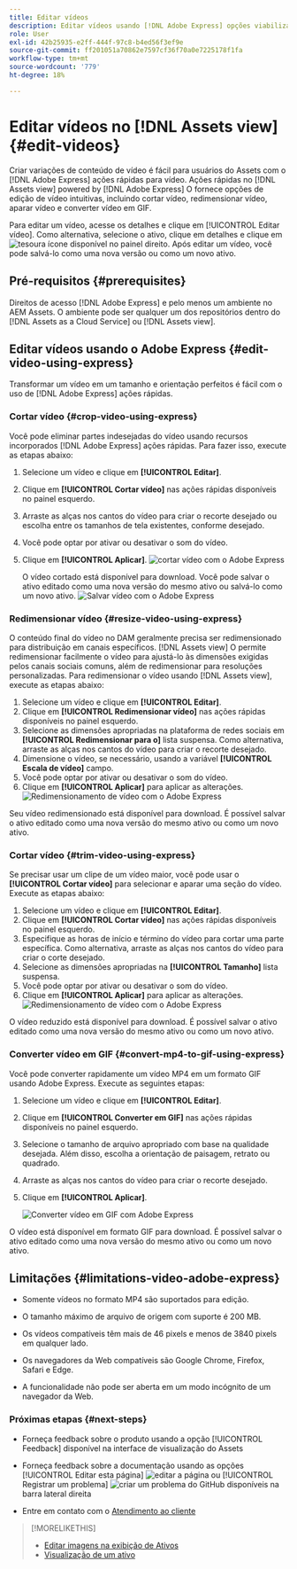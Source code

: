 ```yaml
---
title: Editar vídeos
description: Editar vídeos usando [!DNL Adobe Express] opções viabilizadas pelo e salvar vídeos atualizados como versões.
role: User
exl-id: 42b25935-e2ff-444f-97c8-b4ed56f3ef9e
source-git-commit: ff201051a70862e7597cf36f70a0e7225178f1fa
workflow-type: tm+mt
source-wordcount: '779'
ht-degree: 18%

---
```


# Editar vídeos no [!DNL Assets view] {#edit-videos}

Criar variações de conteúdo de vídeo é fácil para usuários do Assets com o [!DNL Adobe Express] ações rápidas para vídeo. Ações rápidas no [!DNL Assets view] powered by [!DNL Adobe Express] O fornece opções de edição de vídeo intuitivas, incluindo cortar vídeo, redimensionar vídeo, aparar vídeo e converter vídeo em GIF.

Para editar um vídeo, acesse os detalhes e clique em [!UICONTROL Editar vídeo]. Como alternativa, selecione o ativo, clique em detalhes e clique em ![tesoura](assets/do-not-localize/cut.svg) ícone disponível no painel direito. Após editar um vídeo, você pode salvá-lo como uma nova versão ou como um novo ativo.

## Pré-requisitos {#prerequisites}

Direitos de acesso [!DNL Adobe Express] e pelo menos um ambiente no AEM Assets. O ambiente pode ser qualquer um dos repositórios dentro do [!DNL Assets as a Cloud Service] ou [!DNL Assets view].

## Editar vídeos usando o Adobe Express {#edit-video-using-express}

Transformar um vídeo em um tamanho e orientação perfeitos é fácil com o uso de [!DNL Adobe Express] ações rápidas.

### Cortar vídeo {#crop-video-using-express}

Você pode eliminar partes indesejadas do vídeo usando recursos incorporados [!DNL Adobe Express] ações rápidas. Para fazer isso, execute as etapas abaixo:

1. Selecione um vídeo e clique em **[!UICONTROL Editar]**.
2. Clique em **[!UICONTROL Cortar vídeo]** nas ações rápidas disponíveis no painel esquerdo.
3. Arraste as alças nos cantos do vídeo para criar o recorte desejado ou escolha entre os tamanhos de tela existentes, conforme desejado.
4. Você pode optar por ativar ou desativar o som do vídeo.
5. Clique em **[!UICONTROL Aplicar]**.
   ![cortar vídeo com o Adobe Express](assets/adobe-express-crop-video.png)

   O vídeo cortado está disponível para download. Você pode salvar o ativo editado como uma nova versão do mesmo ativo ou salvá-lo como um novo ativo. ![Salvar vídeo com o Adobe Express](assets/adobe-express-save-video.png)

### Redimensionar vídeo {#resize-video-using-express}

O conteúdo final do vídeo no DAM geralmente precisa ser redimensionado para distribuição em canais específicos. [!DNL Assets view] O permite redimensionar facilmente o vídeo para ajustá-lo às dimensões exigidas pelos canais sociais comuns, além de redimensionar para resoluções personalizadas. Para redimensionar o vídeo usando [!DNL Assets view], execute as etapas abaixo:

1. Selecione um vídeo e clique em **[!UICONTROL Editar]**.
2. Clique em **[!UICONTROL Redimensionar vídeo]** nas ações rápidas disponíveis no painel esquerdo.
3. Selecione as dimensões apropriadas na plataforma de redes sociais em **[!UICONTROL Redimensionar para o]** lista suspensa. Como alternativa, arraste as alças nos cantos do vídeo para criar o recorte desejado.
4. Dimensione o vídeo, se necessário, usando a variável **[!UICONTROL Escala de vídeo]** campo.
5. Você pode optar por ativar ou desativar o som do vídeo.
6. Clique em **[!UICONTROL Aplicar]** para aplicar as alterações.
   ![Redimensionamento de vídeo com o Adobe Express](assets/adobe-express-resize-video.png)

Seu vídeo redimensionado está disponível para download. É possível salvar o ativo editado como uma nova versão do mesmo ativo ou como um novo ativo.

### Cortar vídeo {#trim-video-using-express}

Se precisar usar um clipe de um vídeo maior, você pode usar o **[!UICONTROL Cortar vídeo]** para selecionar e aparar uma seção do vídeo. Execute as etapas abaixo:

1. Selecione um vídeo e clique em **[!UICONTROL Editar]**.
2. Clique em **[!UICONTROL Cortar vídeo]** nas ações rápidas disponíveis no painel esquerdo.
3. Especifique as horas de início e término do vídeo para cortar uma parte específica. Como alternativa, arraste as alças nos cantos do vídeo para criar o corte desejado.
4. Selecione as dimensões apropriadas na **[!UICONTROL Tamanho]** lista suspensa.
5. Você pode optar por ativar ou desativar o som do vídeo.
6. Clique em **[!UICONTROL Aplicar]** para aplicar as alterações.
   ![Redimensionamento de vídeo com o Adobe Express](assets/adobe-express-trim-video.png)

O vídeo reduzido está disponível para download. É possível salvar o ativo editado como uma nova versão do mesmo ativo ou como um novo ativo.

### Converter vídeo em GIF {#convert-mp4-to-gif-using-express}

Você pode converter rapidamente um vídeo MP4 em um formato GIF usando Adobe Express. Execute as seguintes etapas:

1. Selecione um vídeo e clique em **[!UICONTROL Editar]**.
2. Clique em **[!UICONTROL Converter em GIF]** nas ações rápidas disponíveis no painel esquerdo.
3. Selecione o tamanho de arquivo apropriado com base na qualidade desejada. Além disso, escolha a orientação de paisagem, retrato ou quadrado.
4. Arraste as alças nos cantos do vídeo para criar o recorte desejado.
5. Clique em **[!UICONTROL Aplicar]**.

   ![Converter vídeo em GIF com Adobe Express](assets/adobe-express-convert-video-to-gif.png)

O vídeo está disponível em formato GIF para download. É possível salvar o ativo editado como uma nova versão do mesmo ativo ou como um novo ativo.

## Limitações {#limitations-video-adobe-express}

* Somente vídeos no formato MP4 são suportados para edição.

* O tamanho máximo de arquivo de origem com suporte é 200 MB.

* Os vídeos compatíveis têm mais de 46 pixels e menos de 3840 pixels em qualquer lado.

* Os navegadores da Web compatíveis são Google Chrome, Firefox, Safari e Edge.

* A funcionalidade não pode ser aberta em um modo incógnito de um navegador da Web.

### Próximas etapas {#next-steps}

* Forneça feedback sobre o produto usando a opção [!UICONTROL Feedback] disponível na interface de visualização do Assets

* Forneça feedback sobre a documentação usando as opções [!UICONTROL Editar esta página] ![editar a página](assets/do-not-localize/edit-page.png) ou [!UICONTROL Registrar um problema] ![criar um problema do GitHub](assets/do-not-localize/github-issue.png) disponíveis na barra lateral direita

* Entre em contato com o [Atendimento ao cliente](https://experienceleague.adobe.com/pt-br?support-solution=General#support)

>[!MORELIKETHIS]
>
>* [Editar imagens na exibição de Ativos](edit-images-assets-view.md)
>* [Visualização de um ativo](navigate-assets-view.md)
